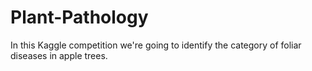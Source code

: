 # Plant-Pathology
In this Kaggle competition we're going to identify the category of foliar diseases in apple trees.
